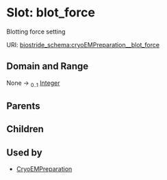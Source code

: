 
# Slot: blot_force

Blotting force setting

URI: [biostride_schema:cryoEMPreparation__blot_force](https://w3id.org/biostride/schema/cryoEMPreparation__blot_force)


## Domain and Range

None &#8594;  <sub>0..1</sub> [Integer](types/Integer.md)

## Parents


## Children


## Used by

 * [CryoEMPreparation](CryoEMPreparation.md)

